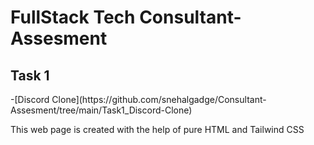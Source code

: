 # FullStack Tech Consultant-Assesment
<h2>Task 1 </h2>
-[Discord Clone](https://github.com/snehalgadge/Consultant-Assesment/tree/main/Task1_Discord-Clone)
<p>This web page is created with the help of pure HTML and Tailwind CSS</p>
